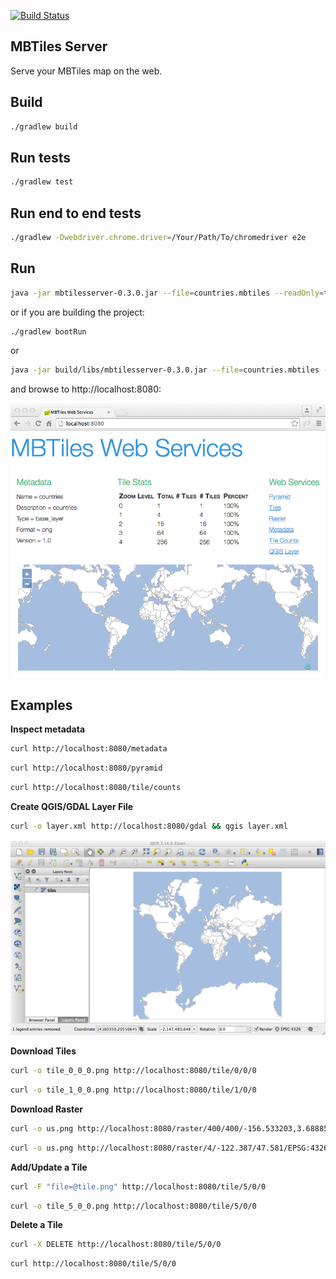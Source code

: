 [![Build Status](https://travis-ci.org/jericks/MBTilesServer.svg?branch=master)](https://travis-ci.org/jericks/MBTilesServer)

MBTiles Server
--------------
Serve your MBTiles map on the web.

Build
-----

```bash
./gradlew build
```

Run tests
--------------------
```bash
./gradlew test
```

Run end to end tests
--------------------
```bash
./gradlew -Dwebdriver.chrome.driver=/Your/Path/To/chromedriver e2e
```

Run
---
```bash
java -jar mbtilesserver-0.3.0.jar --file=countries.mbtiles --readOnly=true
```

or if you are building the project:

```bash
./gradlew bootRun
```

or

```bash
java -jar build/libs/mbtilesserver-0.3.0.jar --file=countries.mbtiles --readOnly=true
```

and browse to http://localhost:8080:

![alt tag](docs/webapp.png)

Examples
--------

**Inspect metadata**

```bash
curl http://localhost:8080/metadata
```

```bash
curl http://localhost:8080/pyramid
```

```bash
curl http://localhost:8080/tile/counts
```

**Create QGIS/GDAL Layer File**

```bash
curl -o layer.xml http://localhost:8080/gdal && qgis layer.xml
```

![alt tag](docs/qgis.png)

**Download Tiles**

```bash
curl -o tile_0_0_0.png http://localhost:8080/tile/0/0/0
```

```bash
curl -o tile_1_0_0.png http://localhost:8080/tile/1/0/0
```

**Download Raster**
```bash
curl -o us.png http://localhost:8080/raster/400/400/-156.533203,3.688855,-50.712891,56.800878
```

```bash
curl -o us.png http://localhost:8080/raster/4/-122.387/47.581/EPSG:4326/400/400
```

**Add/Update a Tile**
```bash
curl -F "file=@tile.png" http://localhost:8080/tile/5/0/0
```

```bash
curl -o tile_5_0_0.png http://localhost:8080/tile/5/0/0
```

**Delete a Tile**
```bash
curl -X DELETE http://localhost:8080/tile/5/0/0
```

```bash
curl http://localhost:8080/tile/5/0/0
```
